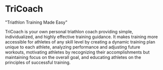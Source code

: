 # TriCoach
"Triathlon Training Made Easy"

TriCoach is your own personal triathlon coach providing simple, individualized, and highly effective training guidance. It makes training more accessible for athletes of any skill level by creating a dynamic training plan unique to each athlete, analyzing performance and adjusting future workouts, motivating athletes by recognizing their accomplishments but maintaining focus on the overall goal, and educating athletes on the principles of successful training.
